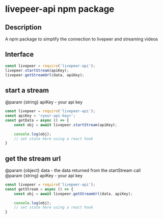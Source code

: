 # livepeer-api npm package

## Description
A npm package to simplify the connection to livepeer and streaming videos <br />

## Interface
``` javascript
const livepeer = require('livepeer-api');
livepeer.startStream(apiKey);
livepeer.getStreamUrl(data, apiKey);

```

## start a stream
@param {string} apiKey - your api key
``` javascript
const livepeer = require('livepeer-api');
const apiKey = '<your-api-key>';
const getData = async () => {
    const obj = await livepeer.startStream(apiKey);
    
    console.log(obj);
    // set state here using a react hook
}
```

## get the stream url
@param {object} data - the data returned from the startStream call <br />
@param {string} apiKey - your api key
``` javascript
const livepeer = require('livepeer-api');
const getStream = async () => {
    const obj = await livepeer.getStreamUrl(data, apiKey);
    
    console.log(obj);
    // set state here using a react hook
}
```
